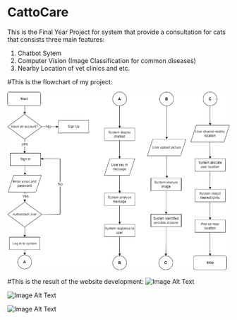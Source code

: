 # CattoCare

This is the Final Year Project for system that provide a consultation for cats that consists three main features:
1. Chatbot Sytem
2. Computer Vision (Image Classification for common diseases)
3. Nearby Location of vet clinics and etc.

#This is the flowchart of my project:

![Image Alt Text](Flowchart_CattoCare.drawio.png)

#This is the result of the website development:
![Image Alt Text](catto2)

![Image Alt Text](catto3)

![Image Alt Text](catto3)



